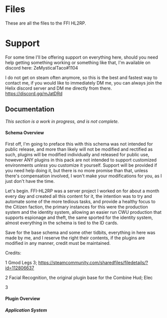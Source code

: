 # Files
These are all the files to the FFI HL2RP.

# Support

For some time I'll be offering support on everything here, should you need help getting something working or something like that, I'm available on discord here: ZeMysticalTaco#1104 

I do not get on steam often anymore, so this is the best and fastest way to contact me, if you would like to immediately DM me, you can always join the Helix discord server and DM me directly from there. https://discord.gg/mJatDRd

## Documentation
*This section is a work in progress, and is not complete.*

#### Schema Overview

First off, I'm going to preface this with this schema was not intended for public release, and more than likely will not be modified and rectified as such, plugins will be modified individually and released for public use, however ANY plugins in this pack are not intended to support customized environments *unless* you customize it yourself. Support will be provided if you need help doing it, but there is no more promise than that, unless there's compensation involved, I won't make your modifications for you, as I just don't have the time.

Let's begin.
FFI-HL2RP was a server project I worked on for about a month every day and created all this content for it, the intention was to try and automate some of the more tedious tasks, and provide a healthy focus to the Citizen faction, the primary instances for this were the production system and the identity system, allowing an easier run CWU production that supports espionage and theft, the same sported for the identity system, almost everything in the schema is tied to the ID cards.

Save for the base schema and some other tidbits, everything in here was made by me, and I reserve the right their contents, if the plugins are modified in any manner, credit must be maintained.

Credits:

1 Gmod Legs 3; https://steamcommunity.com/sharedfiles/filedetails/?id=112806637

2 Facial Recognition, the original plugin base for the Combine Hud; Elec

3


#### Plugin Overview


##### Application System
